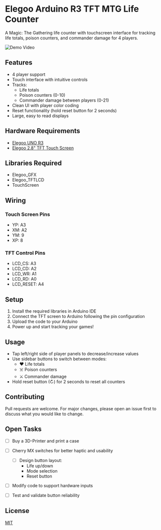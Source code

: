 # Elegoo Arduino R3 TFT MTG Life Counter

A Magic: The Gathering life counter with touchscreen interface for tracking life totals, poison counters, and commander damage for 4 players.

![Demo Video](img/demo.gif)

## Features

- 4 player support
- Touch interface with intuitive controls 
- Tracks:
  - Life totals
  - Poison counters (0-10)
  - Commander damage between players (0-21)
- Clean UI with player color coding
- Reset functionality (hold reset button for 2 seconds)
- Large, easy to read displays

## Hardware Requirements

- [Elegoo UNO R3](https://www.amazon.com/ELEGOO-Board-ATmega328P-ATMEGA16U2-Arduino/dp/B01EWOE0UU)
- [Elegoo 2.8" TFT Touch Screen](https://www.amazon.com/ELEGOO-Screen-Display-Windows-Arduino/dp/B01EUVJYME)

## Libraries Required

- Elegoo_GFX
- Elegoo_TFTLCD
- TouchScreen

## Wiring

### Touch Screen Pins
- YP: A3 
- XM: A2
- YM: 9
- XP: 8

### TFT Control Pins
- LCD_CS: A3
- LCD_CD: A2
- LCD_WR: A1
- LCD_RD: A0
- LCD_RESET: A4

## Setup

1. Install the required libraries in Arduino IDE
2. Connect the TFT screen to Arduino following the pin configuration
3. Upload the code to your Arduino
4. Power up and start tracking your games!

## Usage

- Tap left/right side of player panels to decrease/increase values
- Use sidebar buttons to switch between modes:
  - ❤️ Life totals
  - ☠️ Poison counters
  - ⚔️ Commander damage
- Hold reset button (↻) for 2 seconds to reset all counters

## Contributing

Pull requests are welcome. For major changes, please open an issue first to discuss what you would like to change.

## Open Tasks

- [ ] Buy a 3D-Printer and print a case
- [ ] Cherry MX switches for better haptic and usability
    - [ ] Design button layout:
        - Life up/down
        - Mode selection
        - Reset button
- [ ] Modify code to support hardware inputs
- [ ] Test and validate button reliability



## License

[MIT](https://choosealicense.com/licenses/mit/)